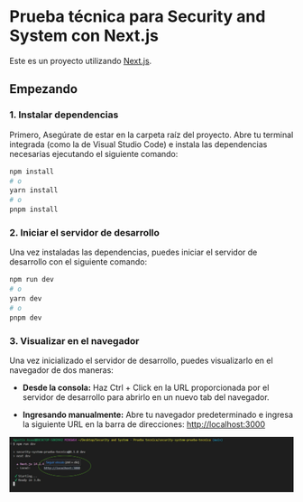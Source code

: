 # Prueba técnica para Security and System con Next.js

Este es un proyecto utilizando [Next.js](https://nextjs.org/).

## Empezando

### 1. Instalar dependencias

Primero, Asegúrate de estar en la carpeta raíz del proyecto. Abre tu terminal integrada (como la de Visual Studio Code) e instala las dependencias necesarias ejecutando el siguiente comando:


```bash
npm install
# o
yarn install
# o
pnpm install
```

### 2. Iniciar el servidor de desarrollo
Una vez instaladas las dependencias, puedes iniciar el servidor de desarrollo con el siguiente comando:

```bash
npm run dev
# o
yarn dev
# o
pnpm dev
```
### 3. Visualizar en el navegador

Una vez inicializado el servidor de desarrollo, puedes visualizarlo en el navegador de dos maneras:

- **Desde la consola:** Haz Ctrl + Click en la URL proporcionada por el servidor de desarrollo para abrirlo en un nuevo tab del navegador.

- **Ingresando manualmente:** Abre tu navegador predeterminado e ingresa la siguiente URL en la barra de direcciones:
  [http://localhost:3000](http://localhost:3000)

![Captura de pantalla del proyecto](public/CapturaReadme.svg)








